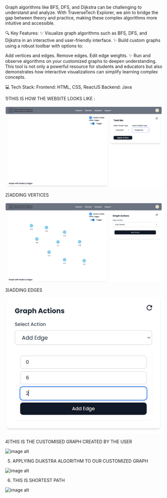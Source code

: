 Graph algorithms like BFS, DFS, and Dijkstra can be challenging to understand and analyze. With TraverseTech Explorer, we aim to bridge the gap between theory and practice, making these complex algorithms more intuitive and accessible.

🔍 Key Features:
✨ Visualize graph algorithms such as BFS, DFS, and Dijkstra in an interactive and user-friendly interface.
✨ Build custom graphs using a robust toolbar with options to:

Add vertices and edges.
Remove edges.
Edit edge weights.
✨ Run and observe algorithms on your customized graphs to deepen understanding.
This tool is not only a powerful resource for students and educators but also demonstrates how interactive visualizations can simplify learning complex concepts.

💻 Tech Stack:
Frontend: HTML, CSS, ReactJS
Backend: Java


1)THIS IS HOW THE WEBSITE LOOKS LIKE : 


![image alt](https://github.com/Aarsh-s-Lal/TraverseTechExplorer/blob/d69e18b58d15b223918d964b907a5f794f1347ea/images/front.png)


2)ADDING VERTICES


![image alt](https://github.com/Aarsh-s-Lal/TraverseTechExplorer/blob/da0dc31f07220c17989194af75da1f78e08d767b/images/addVertices.png)



3)ADDING  EDGES



![image alt](https://github.com/Aarsh-s-Lal/TraverseTechExplorer/blob/1832a272d4394a636729ce33041c85c885fb573c/images/addEdges.png)




4)THIS IS  THE  CUSTOMISED GRAPH CREATED BY THE USER



![image alt]()



5) APPLYING  DIJKSTRA ALGORITHM TO OUR CUSTOMIZED GRAPH


 ![image alt]()




6) THIS IS SHORTEST PATH



![image alt]()
